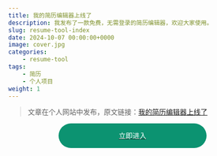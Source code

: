 ```yaml
---
title: 我的简历编辑器上线了
description: 我发布了一款免费，无需登录的简历编辑器，欢迎大家使用。
slug: resume-tool-index
date: 2024-10-07 00:00:00+0000
image: cover.jpg
categories:
    - resume-tool
tags:
    - 简历
    - 个人项目
weight: 1
---
```

> 文章在个人网站中发布，原文链接：[我的简历编辑器上线了](https://blog.zhoujump.club/p/resume-tool-index/)

<a target="_blank" href="https://resume.zhoujump.club/">
    <div class="enter-button">立即进入</div>
</a>
<style>
    .enter-button {
        text-align: center;
        background: #0C9371;
        width: 300px;
        color: #fff;
        height: 50px;
        line-height: 50px;
        border-radius: 25px;
        margin: 0 auto;
    }
</style>

